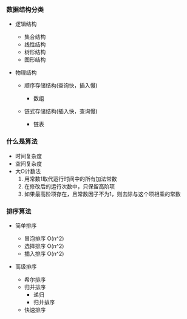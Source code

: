 ### 数据结构分类
- 逻辑结构
    - 集合结构
    - 线性结构
    - 树形结构
    - 图形结构
 
 - 物理结构
    - 顺序存储结构(查询快，插入慢)
        - 数组
        
    - 链式存储结构(插入快，查询慢)
        - 链表
        
### 什么是算法
- 时间复杂度
- 空间复杂度
- 大O计数法
    1. 用常数1取代运行时间中的所有加法常数
    2. 在修改后的运行次数中，只保留高阶项
    3. 如果最高阶项存在，且常数因子不为1，则去除与这个项相乘的常数
    
### 排序算法
- 简单排序
    - 冒泡排序 O(n^2)
    - 选择排序 O(n^2)
    - 插入排序 O(n^2)

- 高级排序
    - 希尔排序 
    - 归并排序
        - 递归
        - 归并排序
    - 快速排序
